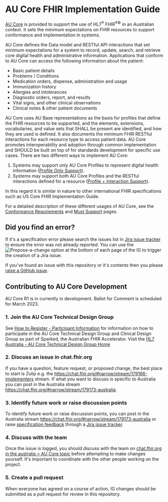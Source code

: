 # AU Core FHIR Implementation Guide

[AU Core](http://build.fhir.org/ig/hl7au/au-fhir-core/) is provided to support the use of HL7<sup>&reg;</sup> FHIR<sup>&reg;&copy;</sup> in an Australian context. It sets the minimum expectations on FHIR resources to support conformance and implementation in systems.

AU Core defines the Data model and RESTful API interactions that set minimum expectations for a system to record, update, search, and retrieve core digital health and administrative information. Applications that conform to AU Core can access the following information about the patient:
- Basic patient details
- Problems / Conditions
- Medication orders, dispense, administration and usage
- Immunization history
- Allergies and intolerances
- Diagnostic orders, report, and results
- Vital signs, and other clinical observations
- Clinical notes & other patient documents

AU Core uses AU Base representations as the basis for profiles that define the FHIR resources to be supported, and the elements, extensions, vocabularies, and value sets that SHALL be present are identified, and how they are used is defined. It also documents the minimum FHIR RESTful interactions for each resource type to access patient data. AU Core promotes interoperability and adoption through common implementation and SHOULD be built on top of for standards development for specific use cases. There are two different ways to implement AU Core:
1.	Systems may support only AU Core Profiles to represent digital health information ([Profile Only Support](http://build.fhir.org/ig/hl7au/au-fhir-core/general-requirements.html#profile-only-support)).
1.	Systems may support both AU Core Profiles and the RESTful interactions defined for a resource ([Profile + Interaction Support](http://build.fhir.org/ig/hl7au/au-fhir-core/general-requirements.html#profile--interaction-support)).

In this regard it is similar in nature to other international FHIR specifications such as US Core FHIR Implementation Guide.

For a detailed description of these different usages of AU Core, see the [Conformance Requirements](http://build.fhir.org/ig/hl7au/au-fhir-core/general-requirements.html) and [Must Support](http://build.fhir.org/ig/hl7au/au-fhir-core/must-support.html) pages.

## Did you find an error?
If it's a specification error please search the issues list in [Jira issue tracker](https://jira.hl7.org/issues/?filter=21325) to ensure the error was not already reported. You can use the ![Propose-a-change](https://github.com/hl7au/au-fhir-core/assets/116611317/642b45cb-c82e-4fb5-a24c-37b263289fac)
 option at the bottom of each page of the IG to trigger the creation of a Jira issue.

If you've found an issue with this repository or it's contents then you please [raise a GitHub issue](https://github.com/hl7au/au-fhir-core/issues/new).

## Contributing to AU Core Development

AU Core R1 is in currently in development. Ballot for Comment is scheduled for March 2023.

### 1. Join the AU Core Technical Design Group

See [How to Register - Participant Information](https://confluence.csiro.au/display/FHIR/How+to+Register+-+Participant+Information) for information on how to participate in the AU Core Technical Design Group and Clinical Design Group as part of Sparked, the Australian FHIR Accelerator. Visit the [HL7 Australia - AU Core Technical Design Group Home](https://confluence.hl7.org/display/HAFWG/HL7+Australia+-+AU+Core+Technical+Design+Group+Home)

### 2. Discuss an issue in chat.fhir.org

If you have a question, feature request, or proposed change, the best place to start is Zulip e.g. the https://chat.fhir.org/#narrow/stream/179166-implementers stream. If what you want to discuss is specific to Australia you can post in the Australia stream https://chat.fhir.org/#narrow/stream/179173-australia.

### 3. Identify future work or raise discussion points

To identify future work or raise discussion points, you can post in the Australia stream https://chat.fhir.org/#narrow/stream/179173-australia or raise [specification feedback](https://confluence.hl7.org/display/HL7/Specification+Feedback) through a [Jira issue tracker](https://jira.hl7.org/issues/?filter=21325).

### 4. Discuss with the team

Once the issue is logged, you should discuss with the team on [chat.fhir.org in the australia > AU Core topic]( https://chat.fhir.org/#narrow/stream/179173-australia/topic/AU.20Core) before attempting to make changes yourself. It's important to coordinate with the other people working on the project.

### 5. Create a pull request

When everyone has agreed on a course of action, IG changes should be submitted as a pull request for review in this repository.

